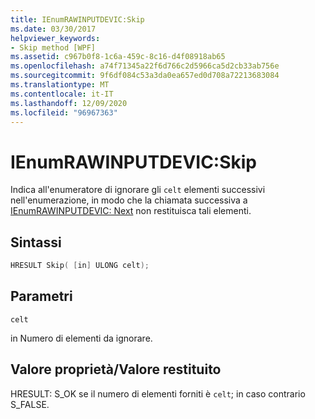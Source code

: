 ```yaml
---
title: IEnumRAWINPUTDEVIC:Skip
ms.date: 03/30/2017
helpviewer_keywords:
- Skip method [WPF]
ms.assetid: c967b0f8-1c6a-459c-8c16-d4f08918ab65
ms.openlocfilehash: a74f71345a22f6d766c2d5966ca5d2cb33ab756e
ms.sourcegitcommit: 9f6df084c53a3da0ea657ed0d708a72213683084
ms.translationtype: MT
ms.contentlocale: it-IT
ms.lasthandoff: 12/09/2020
ms.locfileid: "96967363"
---
```

# <a name="ienumrawinputdevicskip"></a>IEnumRAWINPUTDEVIC:Skip
Indica all'enumeratore di ignorare gli `celt` elementi successivi nell'enumerazione, in modo che la chiamata successiva a [IEnumRAWINPUTDEVIC: Next](ienumrawinputdevic-next.md) non restituisca tali elementi.  
  
## <a name="syntax"></a>Sintassi  
  
```cpp  
HRESULT Skip( [in] ULONG celt);  
```  
  
## <a name="parameters"></a>Parametri  
 `celt`  
  
 in Numero di elementi da ignorare.  
  
## <a name="property-valuereturn-value"></a>Valore proprietà/Valore restituito  
 HRESULT: S_OK se il numero di elementi forniti è `celt`; in caso contrario S_FALSE.
